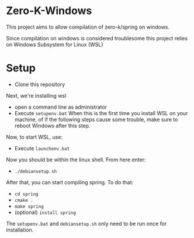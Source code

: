 # Zero-K-Windows
This project aims to allow compilation of zero-k/spring on windows.

Since compilation on windows is considered troublesome this project relies on Windows Subsystem for Linux (WSL)

# Setup
* Clone this repository

Next, we're installing wsl
* open a command line as administrator
* Execute ```setupenv.bat```
When this is the first time you install WSL on your machine, of if the following steps cause some trouble, 
make sure to reboot Windows after this step.

Now, to start WSL, use:
* Execute ```launchenv.bat```

Now you should be within the linux shell. From here enter:
* ```./debiansetup.sh```

After that, you can start compiling spring. To do that:
* ```cd spring```
* ```cmake .```
* ```make spring```
* (optional) ```install spring```

The ```setupenv.bat``` and ```debiansetup.sh``` only need to be run once for installation.